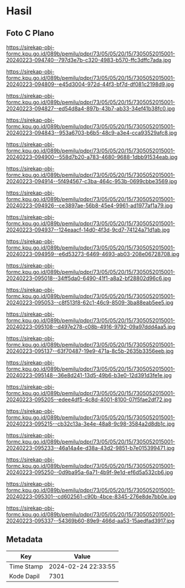 # Hasil

## Foto C Plano

https://sirekap-obj-formc.kpu.go.id/089b/pemilu/pdpr/73/05/05/20/15/7305052015001-20240223-094740--797d3e7b-c320-4983-b570-ffc3dffc7ada.jpg

https://sirekap-obj-formc.kpu.go.id/089b/pemilu/pdpr/73/05/05/20/15/7305052015001-20240223-094809--e45d3004-972d-44f3-bf7d-df081c2198d9.jpg

https://sirekap-obj-formc.kpu.go.id/089b/pemilu/pdpr/73/05/05/20/15/7305052015001-20240223-094827--ed54d8a4-897b-43b7-ab33-34ef41b38fc0.jpg

https://sirekap-obj-formc.kpu.go.id/089b/pemilu/pdpr/73/05/05/20/15/7305052015001-20240223-094843--953a6703-b6b5-48c9-a3e4-cca93529afc8.jpg

https://sirekap-obj-formc.kpu.go.id/089b/pemilu/pdpr/73/05/05/20/15/7305052015001-20240223-094900--558d7b20-a783-4680-9688-1dbb91534eab.jpg

https://sirekap-obj-formc.kpu.go.id/089b/pemilu/pdpr/73/05/05/20/15/7305052015001-20240223-094914--5f494567-c3ba-464c-953b-0699cbbe3569.jpg

https://sirekap-obj-formc.kpu.go.id/089b/pemilu/pdpr/73/05/05/20/15/7305052015001-20240223-094926--ce3897ae-56b8-45e4-9961-ad1977af1a79.jpg

https://sirekap-obj-formc.kpu.go.id/089b/pemilu/pdpr/73/05/05/20/15/7305052015001-20240223-094937--124eaacf-14d0-4f3d-9cd7-74124a71d1ab.jpg

https://sirekap-obj-formc.kpu.go.id/089b/pemilu/pdpr/73/05/05/20/15/7305052015001-20240223-094959--e6d53273-6469-4693-ab03-208e06728708.jpg

https://sirekap-obj-formc.kpu.go.id/089b/pemilu/pdpr/73/05/05/20/15/7305052015001-20240223-095018--34ff5da0-6490-41f1-a8a2-bf28802d96c6.jpg

https://sirekap-obj-formc.kpu.go.id/089b/pemilu/pdpr/73/05/05/20/15/7305052015001-20240223-095053--c8f513f8-62c1-46c9-8509-3ba88eab5ee5.jpg

https://sirekap-obj-formc.kpu.go.id/089b/pemilu/pdpr/73/05/05/20/15/7305052015001-20240223-095108--d497e278-c08b-4916-9792-09a97ddd4aa5.jpg

https://sirekap-obj-formc.kpu.go.id/089b/pemilu/pdpr/73/05/05/20/15/7305052015001-20240223-095137--63f70487-19e9-471a-8c5b-2635b3356eeb.jpg

https://sirekap-obj-formc.kpu.go.id/089b/pemilu/pdpr/73/05/05/20/15/7305052015001-20240223-095148--36e8d241-13d5-49b6-b3e0-12d391d3fe1e.jpg

https://sirekap-obj-formc.kpu.go.id/089b/pemilu/pdpr/73/05/05/20/15/7305052015001-20240223-095205--edee4df5-4c8d-4001-8100-07f5fae2df72.jpg

https://sirekap-obj-formc.kpu.go.id/089b/pemilu/pdpr/73/05/05/20/15/7305052015001-20240223-095215--cb32c13a-3e4e-48a8-9c98-3584a2d8db1c.jpg

https://sirekap-obj-formc.kpu.go.id/089b/pemilu/pdpr/73/05/05/20/15/7305052015001-20240223-095233--46a14a4e-d38a-43d2-9851-b7e015399471.jpg

https://sirekap-obj-formc.kpu.go.id/089b/pemilu/pdpr/73/05/05/20/15/7305052015001-20240223-095250--0d9ba95a-6a71-4b9f-9e1d-ef6d5a532cb6.jpg

https://sirekap-obj-formc.kpu.go.id/089b/pemilu/pdpr/73/05/05/20/15/7305052015001-20240223-095301--cd602561-c90b-4bce-8345-276e8de7bb0e.jpg

https://sirekap-obj-formc.kpu.go.id/089b/pemilu/pdpr/73/05/05/20/15/7305052015001-20240223-095337--54369b60-89e9-466d-aa53-15aedfad3917.jpg


## Metadata

| Key        | Value               |
| ---------- | ------------------- |
| Time Stamp | 2024-02-24 22:33:55 |
| Kode Dapil | 7301                |




